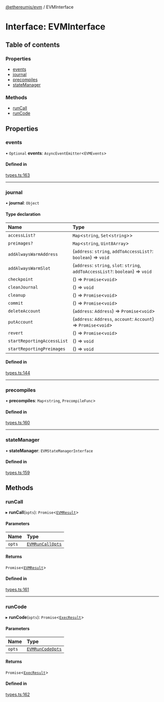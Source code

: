 [@ethereumjs/evm](../README.md) / EVMInterface

# Interface: EVMInterface

## Table of contents

### Properties

- [events](EVMInterface.md#events)
- [journal](EVMInterface.md#journal)
- [precompiles](EVMInterface.md#precompiles)
- [stateManager](EVMInterface.md#statemanager)

### Methods

- [runCall](EVMInterface.md#runcall)
- [runCode](EVMInterface.md#runcode)

## Properties

### events

• `Optional` **events**: `AsyncEventEmitter`<`EVMEvents`\>

#### Defined in

[types.ts:163](https://github.com/ethereumjs/ethereumjs-monorepo/blob/master/packages/evm/src/types.ts#L163)

___

### journal

• **journal**: `Object`

#### Type declaration

| Name | Type |
| :------ | :------ |
| `accessList?` | `Map`<`string`, `Set`<`string`\>\> |
| `preimages?` | `Map`<`string`, `Uint8Array`\> |
| `addAlwaysWarmAddress` | (`address`: `string`, `addToAccessList?`: `boolean`) => `void` |
| `addAlwaysWarmSlot` | (`address`: `string`, `slot`: `string`, `addToAccessList?`: `boolean`) => `void` |
| `checkpoint` | () => `Promise`<`void`\> |
| `cleanJournal` | () => `void` |
| `cleanup` | () => `Promise`<`void`\> |
| `commit` | () => `Promise`<`void`\> |
| `deleteAccount` | (`address`: `Address`) => `Promise`<`void`\> |
| `putAccount` | (`address`: `Address`, `account`: `Account`) => `Promise`<`void`\> |
| `revert` | () => `Promise`<`void`\> |
| `startReportingAccessList` | () => `void` |
| `startReportingPreimages` | () => `void` |

#### Defined in

[types.ts:144](https://github.com/ethereumjs/ethereumjs-monorepo/blob/master/packages/evm/src/types.ts#L144)

___

### precompiles

• **precompiles**: `Map`<`string`, `PrecompileFunc`\>

#### Defined in

[types.ts:160](https://github.com/ethereumjs/ethereumjs-monorepo/blob/master/packages/evm/src/types.ts#L160)

___

### stateManager

• **stateManager**: `EVMStateManagerInterface`

#### Defined in

[types.ts:159](https://github.com/ethereumjs/ethereumjs-monorepo/blob/master/packages/evm/src/types.ts#L159)

## Methods

### runCall

▸ **runCall**(`opts`): `Promise`<[`EVMResult`](EVMResult.md)\>

#### Parameters

| Name | Type |
| :------ | :------ |
| `opts` | [`EVMRunCallOpts`](EVMRunCallOpts.md) |

#### Returns

`Promise`<[`EVMResult`](EVMResult.md)\>

#### Defined in

[types.ts:161](https://github.com/ethereumjs/ethereumjs-monorepo/blob/master/packages/evm/src/types.ts#L161)

___

### runCode

▸ **runCode**(`opts`): `Promise`<[`ExecResult`](ExecResult.md)\>

#### Parameters

| Name | Type |
| :------ | :------ |
| `opts` | [`EVMRunCodeOpts`](EVMRunCodeOpts.md) |

#### Returns

`Promise`<[`ExecResult`](ExecResult.md)\>

#### Defined in

[types.ts:162](https://github.com/ethereumjs/ethereumjs-monorepo/blob/master/packages/evm/src/types.ts#L162)
